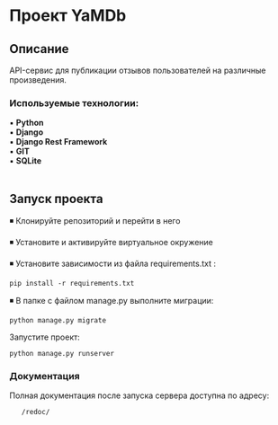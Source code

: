 # Проект YaMDb

## Описание
API-сервис для публикации отзывов пользователей на различные произведения.

###  Используемые технологии:

:black_small_square: **Python**<br>
:black_small_square: **Django**<br>
:black_small_square: **Django Rest Framework**<br>
:black_small_square: **GIT**<br>
:black_small_square: **SQLite**<br><br>

## Запуск проекта
◾ Клонируйте репозиторий и перейти в него

◾ Установите и активируйте виртуальное окружение

◾ Установите зависимости из файла requirements.txt :
```
pip install -r requirements.txt
```
◾ В папке с файлом manage.py выполните миграции:
```
python manage.py migrate
```
Запустите проект:
```
python manage.py runserver
```
  
### Документация
Полная документация после запуска сервера доступна по адресу:
```
   /redoc/
```